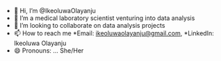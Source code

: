 - 👋 Hi, I’m @IkeoluwaOlayanju
- 👀 I’m a medical laboratory scientist venturing into data analysis 
- 💞️ I’m looking to collaborate on data analysis projects 
- 📫 How to reach me *Email: ikeoluwaolayanju@gmail.com, *LinkedIn: Ikeoluwa Olayanju
- 😄 Pronouns: ... She/Her

<!---
IkeoluwaOlayanju/IkeoluwaOlayanju is a ✨ special ✨ repository because its `README.md` (this file) appears on your GitHub profile.
You can click the Preview link to take a look at your changes.
--->
